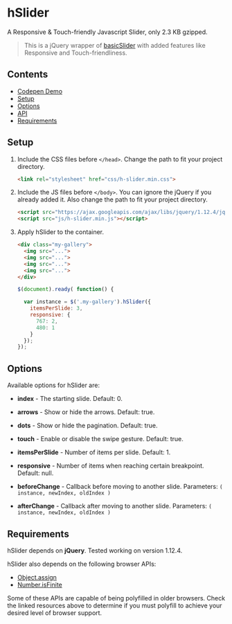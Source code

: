 # hSlider

A Responsive & Touch-friendly Javascript Slider, only 2.3 KB gzipped.

> This is a jQuery wrapper of [basicSlider](https://github.com/electerious/basicSlider) with added features like Responsive and Touch-friendliness.

## Contents

- [Codepen Demo](https://codepen.io/hrsetyono/pen/ebbeJJ)
- [Setup](#setup)
- [Options](#options)
- [API](#api)
- [Requirements](#requirements)

## Setup

1. Include the CSS files before `</head>`. Change the path to fit your project directory.

	```html
	<link rel="stylesheet" href="css/h-slider.min.css">
	```

1. Include the JS files before `</body>`. You can ignore the jQuery if you already added it. Also change the path to fit your project directory.

	```html
	<script src="https://ajax.googleapis.com/ajax/libs/jquery/1.12.4/jquery.min.js"></script>
	<script src="js/h-slider.min.js"></script>
	```

1. Apply hSlider to the container.

	```html
	<div class="my-gallery">
	  <img src="...">
	  <img src="...">
	  <img src="...">
	  <img src="...">
	</div>
	```

	```js
	$(document).ready( function() {

	  var instance = $('.my-gallery').hSlider({
	    itemsPerSlide: 3,
	    responsive: {
	      767: 2,
	      480: 1
	    }
	  });
	});
	```

## Options

Available options for hSlider are:

- **index** - The starting slide. Default: 0.
- **arrows** - Show or hide the arrows. Default: true.
- **dots** - Show or hide the pagination. Default: true.
- **touch** - Enable or disable the swipe gesture. Default: true.

- **itemsPerSlide** - Number of items per slide. Default: 1.
- **responsive** - Number of items when reaching certain breakpoint. Default: null.

- **beforeChange** - Callback before moving to another slide. Parameters: `( instance, newIndex, oldIndex )`
- **afterChange** - Callback after moving to another slide. Parameters: `( instance, newIndex, oldIndex )`

## Requirements

hSlider depends on **jQuery**. Tested working on version 1.12.4.

hSlider also depends on the following browser APIs:

- [Object.assign](http://www.ecma-international.org/ecma-262/6.0/#sec-object.assign)
- [Number.isFinite](http://www.ecma-international.org/ecma-262/6.0/#sec-number.isfinite)

Some of these APIs are capable of being polyfilled in older browsers. Check the linked resources above to determine if you must polyfill to achieve your desired level of browser support.